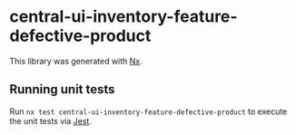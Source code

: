 # central-ui-inventory-feature-defective-product

This library was generated with [Nx](https://nx.dev).

## Running unit tests

Run `nx test central-ui-inventory-feature-defective-product` to execute the unit tests via [Jest](https://jestjs.io).
